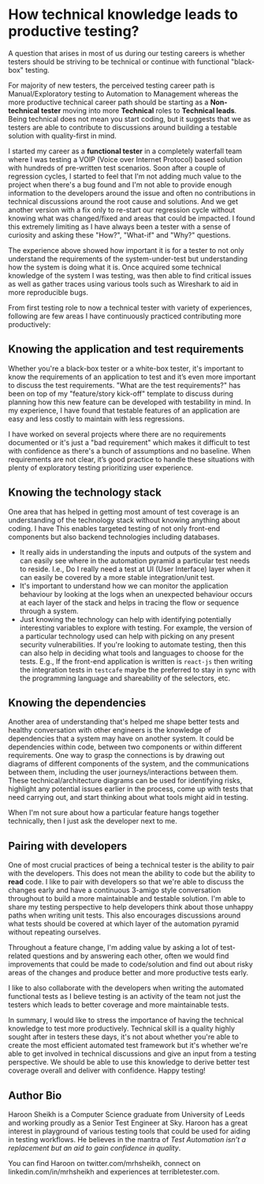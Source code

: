 # How technical knowledge leads to productive testing?

A question that arises in most of us during our testing careers is whether testers should be striving to be technical or continue with functional "black-box" testing.

For majority of new testers, the perceived testing career path is Manual/Exploratory testing to Automation to Management whereas the more productive technical career path should be starting as a **Non-technical tester** moving into more **Technical** roles to **Technical leads**.  Being technical does not mean you start coding, but it suggests that we as testers are able to contribute to discussions around building a testable solution with quality-first in mind.

I started my career as a **functional tester** in a completely waterfall team where I was testing a VOIP (Voice over Internet Protocol) based solution with hundreds of pre-written test scenarios.  Soon after a couple of regression cycles, I started to feel that I'm not adding much value to the project when there's a bug found and I'm not able to provide enough information to the developers around the issue and often no contributions in technical discussions around the root cause and solutions.  And we get another version with a fix only to re-start our regression cycle without knowing what was changed/fixed and areas that could be impacted.  I found this extremely limiting as I have always been a tester with a sense of curiosity and asking these "How?", "What-if" and "Why?" questions.

The experience above showed how important it is for a tester to not only understand the requirements of the system-under-test but understanding how the system is doing what it is.  Once acquired some technical knowledge of the system I was testing, was then able to find critical issues as well as gather traces using various tools such as Wireshark to aid in more reproducible bugs.

From first testing role to now a technical tester with variety of experiences, following are few areas I have continuously practiced contributing more productively:

## Knowing the application and test requirements

Whether you're a black-box tester or a white-box tester, it's important to know the requirements of an application to test and it’s even more important to discuss the test requirements.  "What are the test requirements?" has been on top of my "feature/story kick-off" template to discuss during planning how this new feature can be developed with testability in mind.  In my experience, I have found that testable features of an application are easy and less costly to maintain with less regressions.

I have worked on several projects where there are no requirements documented or it's just a "bad requirement" which makes it difficult to test with confidence as there's a bunch of assumptions and no baseline.  When requirements are not clear, it’s good practice to handle these situations with plenty of exploratory testing prioritizing user experience.

## Knowing the technology stack

One area that has helped in getting most amount of test coverage is an understanding of the technology stack without knowing anything about coding.  I have This enables targeted testing of not only front-end components but also backend technologies including databases.

- It really aids in understanding the inputs and outputs of the system and can easily see where in the automation pyramid a particular test needs to reside.  I.e., Do I really need a test at UI (User Interface) layer when it can easily be covered by a more stable integration/unit test.
- It's important to understand how we can monitor the application behaviour by looking at the logs when an unexpected behaviour occurs at each layer of the stack and helps in tracing the flow or sequence through a system.
- Just knowing the technology can help with identifying potentially interesting variables to explore with testing.  For example, the version of a particular technology used can help with picking on any present security vulnerabilities.  If you're looking to automate testing, then this can also help in deciding what tools and languages to choose for the tests. E.g., If the front-end application is written is `react-js` then writing the integration tests in `testcafe` maybe the preferred to stay in sync with the programming language and shareability of the selectors, etc.

## Knowing the dependencies

Another area of understanding that's helped me shape better tests and healthy conversation with other engineers is the knowledge of dependencies that a system may have on another system.  It could be dependencies within code, between two components or within different requirements.  One way to grasp the connections is by drawing out diagrams of different components of the system, and the communications between them, including the user journeys/interactions between them.  These technical/architecture diagrams can be used for identifying risks, highlight any potential issues earlier in the process, come up with tests that need carrying out, and start thinking about what tools might aid in testing.

When I'm not sure about how a particular feature hangs together technically, then I just ask the developer next to me.

## Pairing with developers

One of most crucial practices of being a technical tester is the ability to pair with the developers.  This does not mean the ability to code but the ability to **read** code.  I like to pair with developers so that we're able to discuss the changes early and have a continuous 3-amigo style conversation throughout to build a more maintainable and testable solution.  I'm able to share my testing perspective to help developers think about those unhappy paths when writing unit tests.  This also encourages discussions around what tests should be covered at which layer of the automation pyramid without repeating ourselves.

Throughout a feature change, I'm adding value by asking a lot of test-related questions and by answering each other, often we would find improvements that could be made to code/solution and find out about risky areas of the changes and produce better and more productive tests early.

I like to also collaborate with the developers when writing the automated functional tests as I believe testing is an activity of the team not just the testers which leads to better coverage and more maintainable tests.

In summary, I would like to stress the importance of having the technical knowledge to test more productively.  Technical skill is a quality highly sought after in testers these days, it's not about whether you're able to create the most efficient automated test framework but it's whether we're able to get involved in technical discussions and give an input from a testing perspective.  We should be able to use this knowledge to derive better test coverage overall and deliver with confidence. Happy testing!

## Author Bio

Haroon Sheikh is a Computer Science graduate from University of Leeds and working proudly as a Senior Test Engineer at Sky. Haroon has a great interest in playground of various testing tools that could be used for aiding in testing workflows.  He believes in the mantra of *Test Automation isn’t a replacement but an aid to gain confidence in quality*.

You can find Haroon on twitter.com/mrhsheikh, connect on linkedin.com/in/mrhsheikh and experiences at terribletester.com.
